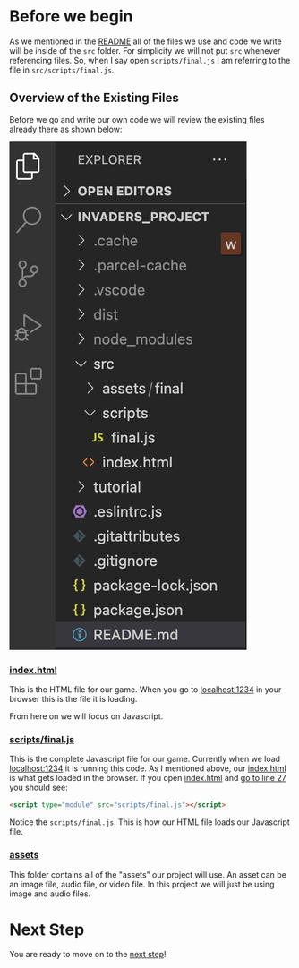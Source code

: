 # Before we begin

As we mentioned in the [README](../README.md) all of the files we use and code we write will be inside of the `src` folder. For simplicity we will not put `src` whenever referencing files. So, when I say open `scripts/final.js` I am referring to the file in `src/scripts/final.js`.

## Overview of the Existing Files

Before we go and write our own code we will review the existing files already there as shown below:

![File overview](images/file-overview.png)

### [index.html](../src/index.html)

This is the HTML file for our game. When you go to [localhost:1234](http://localhost:1234) in your browser this is the file it is loading.

From here on we will focus on Javascript.

### [scripts/final.js](../src/scripts/final.js)

This is the complete Javascript file for our game. Currently when we load [localhost:1234](http://localhost:1234) it is running this code. As I mentioned above, our [index.html](../src/index.html) is what gets loaded in the browser. If you open [index.html](../src/index.html) and [go to line 27](../src/index.html#L27) you should see:

```html
<script type="module" src="scripts/final.js"></script>
```

Notice the `scripts/final.js`. This is how our HTML file loads our Javascript file. 

### [assets](../src/assets)

This folder contains all of the "assets" our project will use. An asset can be an image file, audio file, or video file. In this project we will just be using image and audio files.

# Next Step

You are ready to move on to the [next step](step02.md)!